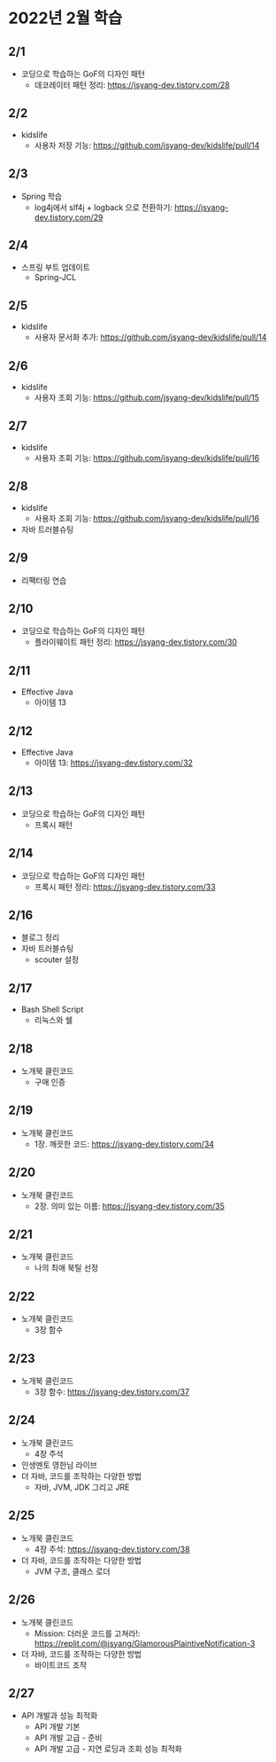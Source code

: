 # 2022년 2월 학습

## 2/1

- 코딩으로 학습하는 GoF의 디자인 패턴
  - 데코레이터 패턴 정리: <https://jsyang-dev.tistory.com/28>

## 2/2

- kidslife
  - 사용자 저장 기능: <https://github.com/jsyang-dev/kidslife/pull/14>

## 2/3

- Spring 학습
  - log4j에서 slf4j + logback 으로 전환하기: <https://jsyang-dev.tistory.com/29>

## 2/4

- 스프링 부트 업데이트
  - Spring-JCL

## 2/5

- kidslife
  - 사용자 문서화 추가: <https://github.com/jsyang-dev/kidslife/pull/14>

## 2/6

- kidslife
  - 사용자 조회 기능: <https://github.com/jsyang-dev/kidslife/pull/15>

## 2/7

- kidslife
  - 사용자 조회 기능: <https://github.com/jsyang-dev/kidslife/pull/16>

## 2/8

- kidslife
  - 사용자 조회 기능: <https://github.com/jsyang-dev/kidslife/pull/16>
- 자바 트러블슈팅

## 2/9

- 리팩터링 연습

## 2/10

- 코딩으로 학습하는 GoF의 디자인 패턴
  - 플라이웨이트 패턴 정리: <https://jsyang-dev.tistory.com/30>

## 2/11

- Effective Java
  - 아이템 13

## 2/12

- Effective Java
  - 아이템 13: <https://jsyang-dev.tistory.com/32>

## 2/13

- 코딩으로 학습하는 GoF의 디자인 패턴
  - 프록시 패턴

## 2/14

- 코딩으로 학습하는 GoF의 디자인 패턴
  - 프록시 패턴 정리: <https://jsyang-dev.tistory.com/33>

## 2/16

- 블로그 정리
- 자바 트러블슈팅
  - scouter 설정

## 2/17

- Bash Shell Script
  - 리눅스와 쉘

## 2/18

- 노개북 클린코드
  - 구매 인증

## 2/19

- 노개북 클린코드
  - 1장. 깨끗한 코드: <https://jsyang-dev.tistory.com/34>

## 2/20

- 노개북 클린코드
  - 2장. 의미 있는 이름: <https://jsyang-dev.tistory.com/35>

## 2/21

- 노개북 클린코드
  - 나의 최애 북틸 선정

## 2/22

- 노개북 클린코드
  - 3장 함수

## 2/23

- 노개북 클린코드
  - 3장 함수: <https://jsyang-dev.tistory.com/37>

## 2/24

- 노개북 클린코드
  - 4장 주석
- 인생멘토 영한님 라이브
- 더 자바, 코드를 조작하는 다양한 방법
  - 자바, JVM, JDK 그리고 JRE

## 2/25

- 노개북 클린코드
  - 4장 주석: <https://jsyang-dev.tistory.com/38>
- 더 자바, 코드를 조작하는 다양한 방법
  - JVM 구조, 클래스 로더

## 2/26

- 노개북 클린코드
  - Mission: 더러운 코드를 고쳐라!: <https://replit.com/@jsyang/GlamorousPlaintiveNotification-3>
- 더 자바, 코드를 조작하는 다양한 방법
  - 바이트코드 조작

## 2/27

- API 개발과 성능 최적화
  - API 개발 기본
  - API 개발 고급 - 준비
  - API 개발 고급 - 지연 로딩과 조회 성능 최적화
  
